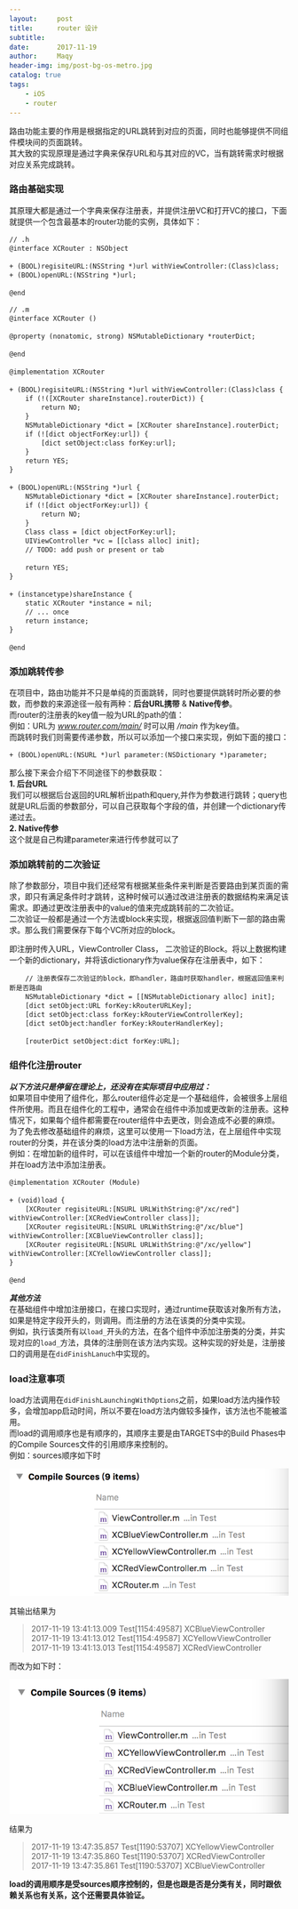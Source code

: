 ```yaml
---
layout:     post
title:      router 设计
subtitle:   
date:       2017-11-19
author:     Maqy
header-img: img/post-bg-os-metro.jpg
catalog: true
tags:
    - iOS
    - router
---
```


路由功能主要的作用是根据指定的URL跳转到对应的页面，同时也能够提供不同组件模块间的页面跳转。  
其大致的实现原理是通过字典来保存URL和与其对应的VC，当有跳转需求时根据对应关系完成跳转。   

### 路由基础实现   
其原理大都是通过一个字典来保存注册表，并提供注册VC和打开VC的接口，下面就提供一个包含最基本的router功能的实例，具体如下：   
```
// .h    
@interface XCRouter : NSObject

+ (BOOL)regisiteURL:(NSString *)url withViewController:(Class)class;
+ (BOOL)openURL:(NSString *)url;

@end
```
```
// .m    
@interface XCRouter ()

@property (nonatomic, strong) NSMutableDictionary *routerDict;

@end

@implementation XCRouter

+ (BOOL)regisiteURL:(NSString *)url withViewController:(Class)class {
    if (!([XCRouter shareInstance].routerDict)) {
        return NO;
    }
    NSMutableDictionary *dict = [XCRouter shareInstance].routerDict;
    if (![dict objectForKey:url]) {
        [dict setObject:class forKey:url];
    }
    return YES;
}

+ (BOOL)openURL:(NSString *)url {
    NSMutableDictionary *dict = [XCRouter shareInstance].routerDict;
    if (![dict objectForKey:url]) {
        return NO;
    }
    Class class = [dict objectForKey:url];
    UIViewController *vc = [[class alloc] init];
    // TODO: add push or present or tab    
    
    return YES;
}

+ (instancetype)shareInstance {
    static XCRouter *instance = nil;
    // ... once    
    return instance;
}

@end
```
### 添加跳转传参  
在项目中，路由功能并不只是单纯的页面跳转，同时也要提供跳转时所必要的参数，而参数的来源途径一般有两种：**后台URL携带** & **Native传参**。   
而router的注册表的key值一般为URL的path的值：  
例如：URL为 *www.router.com/main/*  时可以用 */main* 作为key值。  
而跳转时我们则需要传递参数，所以可以添加一个接口来实现，例如下面的接口：   
```
+ (BOOL)openURL:(NSURL *)url parameter:(NSDictionary *)parameter;
```
那么接下来会介绍下不同途径下的参数获取：   
**1. 后台URL**  
我们可以根据后台返回的URL解析出path和query,并作为参数进行跳转；query也就是URL后面的参数部分，可以自己获取每个字段的值，并创建一个dictionary传递过去。   
**2. Native传参**  
这个就是自己构建parameter来进行传参就可以了  

### 添加跳转前的二次验证  
除了参数部分，项目中我们还经常有根据某些条件来判断是否要路由到某页面的需求，即只有满足条件时才跳转，这种时候可以通过改进注册表的数据结构来满足该需求。即通过更改注册表中的value的值来完成跳转前的二次验证。   
二次验证一般都是通过一个方法或block来实现，根据返回值判断下一部的路由需求。那么我们需要保存下每个VC所对应的block。   

即注册时传入URL，ViewController Class， 二次验证的Block。将以上数据构建一个新的dictionary，并将该dictionary作为value保存在注册表中，如下：   
```
    // 注册表保存二次验证的block，即handler，路由时获取handler，根据返回值来判断是否路由
    NSMutableDictionary *dict = [[NSMutableDictionary alloc] init];
    [dict setObject:URL forKey:kRouterURLKey];
    [dict setObject:class forKey:kRouterViewControllerKey];
    [dict setObject:handler forKey:kRouterHandlerKey];
    
    [routerDict setObject:dict forKey:URL];
```
### 组件化注册router   
***以下方法只是停留在理论上，还没有在实际项目中应用过：***    
如果项目中使用了组件化，那么router组件必定是一个基础组件，会被很多上层组件所使用。而且在组件化的工程中，通常会在组件中添加或更改新的注册表。这种情况下，如果每个组件都需要在router组件中去更改，则会造成不必要的麻烦。  
为了免去修改基础组件的麻烦，这里可以使用一下load方法，在上层组件中实现router的分类，并在该分类的load方法中注册新的页面。  
例如：在增加新的组件时，可以在该组件中增加一个新的router的Module分类，并在load方法中添加注册表。
```
@implementation XCRouter (Module)

+ (void)load {
    [XCRouter regisiteURL:[NSURL URLWithString:@"/xc/red"] withViewController:[XCRedViewController class]];
    [XCRouter regisiteURL:[NSURL URLWithString:@"/xc/blue"] withViewController:[XCBlueViewController class]];
    [XCRouter regisiteURL:[NSURL URLWithString:@"/xc/yellow"] withViewController:[XCYellowViewController class]];
}

@end
```

***其他方法***     
在基础组件中增加注册接口，在接口实现时，通过runtime获取该对象所有方法，如果是特定字段开头的，则调用。而注册的方法在该类的分类中实现。   
例如，执行该类所有以`load_`开头的方法，在各个组件中添加注册类的分类，并实现对应的`load_`方法，具体的注册则在该方法内实现。这种实现的好处是，注册接口的调用是在`didFinishLanuch`中实现的。         

### load注意事项 
load方法调用在`didFinishLaunchingWithOptions`之前，如果load方法内操作较多，会增加app启动时间，所以不要在load方法内做较多操作，该方法也不能被滥用。   
而load的调用顺序也是有顺序的，其顺序主要是由TARGETS中的Build Phases中的Compile Sources文件的引用顺序来控制的。     
例如：sources顺序如下时   

![image](https://github.com/littleGaox/maqy.github.io/blob/master/_postImage/B7DC6A29-AC59-462F-B580-9E77AC3669CC.png?raw=true)

其输出结果为  
> 2017-11-19 13:41:13.009 Test[1154:49587] XCBlueViewController   
> 2017-11-19 13:41:13.012 Test[1154:49587] XCYellowViewController    
> 2017-11-19 13:41:13.013 Test[1154:49587] XCRedViewController

而改为如下时：   

![image](https://github.com/littleGaox/maqy.github.io/blob/master/_postImage/B5129BDD-D14C-4062-B958-A4FB5A6DCDE2.png?raw=true)

结果为  

> 2017-11-19 13:47:35.857 Test[1190:53707] XCYellowViewController    
> 2017-11-19 13:47:35.860 Test[1190:53707] XCRedViewController   
> 2017-11-19 13:47:35.861 Test[1190:53707] XCBlueViewController

**load的调用顺序是受sources顺序控制的，但是也跟是否是分类有关，同时跟依赖关系也有关系，这个还需要具体验证。**